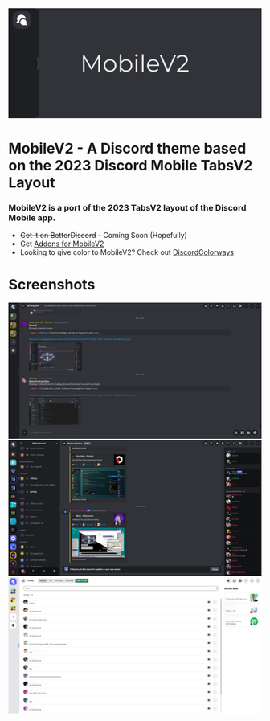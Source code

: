 <div align='center'>
<img src="https://github.com/DaBluLite/MobileV2/blob/master/Images/mobilev2-banner.png?raw=true"/>
</div>

<h1 background="#ff0000">MobileV2 - A Discord theme based on the 2023 Discord Mobile TabsV2 Layout</h1>

### MobileV2 is a port of the 2023 TabsV2 layout of the Discord Mobile app.

- ~~Get it on BetterDiscord~~ - Coming Soon (Hopefully)
- Get [Addons for MobileV2](https://github.com/DaBluLite/MobileV2/tree/master/Addons)
- Looking to give color to MobileV2? Check out [DiscordColorways](https://github.com/DaBluLite/DiscordColorways/)


# Screenshots
<div align='center'>
<img src="https://github.com/DaBluLite/MobileV2/blob/master/Images/mobilev2-screenshot-1.png?raw=true"/>
</div>
<div align='center'>
<img src="https://github.com/DaBluLite/MobileV2/blob/master/Images/mobilev2-screenshot-2.png?raw=true"/>
</div>
<div align='center'>
<img src="https://github.com/DaBluLite/MobileV2/blob/master/Images/mobilev2-screenshot-3.png?raw=true"/>
</div>
